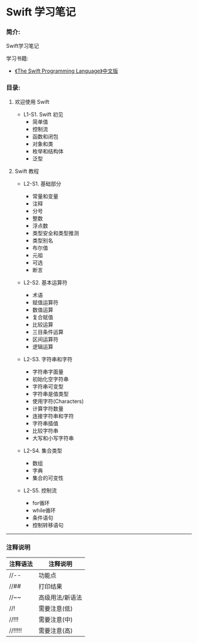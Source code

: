 # Swift 学习笔记

### 简介:

Swift学习笔记

学习书籍:

 * [《The Swift Programming Language》中文版](https://www.gitbook.com/book/numbbbbb/-the-swift-programming-language-/details)



### 目录:
1. 欢迎使用 Swift
	* L1-S1. Swift 初见
		* 简单值
		* 控制流
		* 函数和闭包
		* 对象和类
		* 枚举和结构体
		* 泛型
		
2. Swift 教程
	* L2-S1. 基础部分
		* 常量和变量
		* 注释
		* 分号
		* 整数
		* 浮点数
		* 类型安全和类型推测
		* 类型别名
		* 布尔值
		* 元祖
		* 可选
		* 断言
		
	* L2-S2. 基本运算符
		* 术语
		* 赋值运算符
		* 数值运算
		* 复合赋值
		* 比较运算
		* 三目条件运算
		* 区间运算符
		* 逻辑运算
		
	* L2-S3. 字符串和字符
		* 字符串字面量
		* 初始化空字符串
		* 字符串可变型
		* 字符串是值类型
		* 使用字符(Characters)
		* 计算字符数量
		* 连接字符串和字符
		* 字符串插值
		* 比较字符串
		* 大写和小写字符串
		
	* L2-S4. 集合类型
		* 数组
		* 字典
		* 集合的可变性
    * L2-S5. 控制流
        * for循环
        * while循环
        * 条件语句
        * 控制转移语句 




---

### 注释说明


注释语法	     | 注释说明
--------     | --------
//--         | 功能点
//##         | 打印结果
//~~		 | 高级用法/新语法
//!          | 需要注意(低)
//!!!        | 需要注意(中)
//!!!!!      | 需要注意(高)
